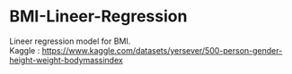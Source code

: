# BMI-Lineer-Regression
Lineer regression model for BMI.<br>
Kaggle : https://www.kaggle.com/datasets/yersever/500-person-gender-height-weight-bodymassindex
